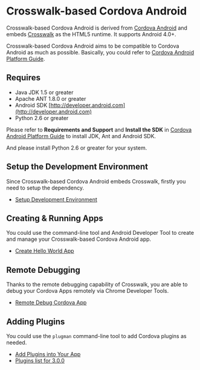 Crosswalk-based Cordova Android
==
Crosswalk-based Cordova Android is derived from [Cordova Android](https://github.com/apache/cordova-android) and embeds [Crosswalk](https://github.com/crosswalk-project/crosswalk) as the HTML5 runtime. It supports Android 4.0+.

Crosswalk-based Cordova Android aims to be compatible to Cordova Android as much as possible. Basically, you could refer to [Cordova Android Platform Guide](http://cordova.apache.org/docs/en/3.0.0/guide_platforms_android_index.md.html#Android%20Platform%20Guide).

Requires
---

- Java JDK 1.5 or greater
- Apache ANT 1.8.0 or greater
- Android SDK [http://developer.android.com](http://developer.android.com)
- Python 2.6 or greater

Please refer to **Requirements and Support** and **Install the SDK** in [Cordova Android Platform Guide](http://cordova.apache.org/docs/en/3.0.0/guide_platforms_android_index.md.html#Android%20Platform%20Guide) to install JDK, Ant and Android SDK.

And please install Python 2.6 or greater for your system.

Setup the Development Environment
---

Since Crosswalk-based Cordova Android embeds Crosswalk, firstly you need to setup the dependency. 
 * [Setup Development Environment](Setup-Development-Environment-Of-Crosswalk-Cordova-Android)

Creating & Running Apps
---

You could use the command-line tool and Android Developer Tool to create and manage your Crosswalk-based Cordova Android app.
 * [Create Hello World App](Create-Sample-App-With-Crosswalk-Cordova-Android)

Remote Debugging
---

Thanks to the remote debugging capability of Crosswalk, you are able to debug your Cordova Apps remotely via Chrome Developer Tools.
 * [Remote Debug Cordova App](Remote-Debugging-With-Crosswalk-Cordova-Android)

Adding Plugins
---

You could use the `plugman` command-line tool to add Cordova plugins as needed.
 * [Add Plugins into Your App](Add-Plugins-With-Crosswalk-Cordova-Android)
 * [Plugins list for 3.0.0](Plugins-List-@-3.0.0-Supported-by-Crosswalk-Cordova-Android)